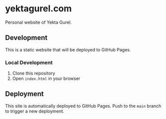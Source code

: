# yektagurel.com

Personal website of Yekta Gurel.

## Development

This is a static website that will be deployed to GitHub Pages.

### Local Development

1. Clone this repository
2. Open `index.html` in your browser

## Deployment

This site is automatically deployed to GitHub Pages. Push to the `main` branch to trigger a new deployment.
